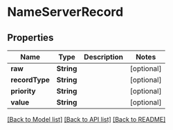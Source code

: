 # NameServerRecord

## Properties
Name | Type | Description | Notes
------------ | ------------- | ------------- | -------------
**raw** | **String** |  | [optional] 
**recordType** | **String** |  | [optional] 
**priority** | **String** |  | [optional] 
**value** | **String** |  | [optional] 

[[Back to Model list]](../README#documentation-for-models) [[Back to API list]](../README#documentation-for-api-endpoints) [[Back to README]](../README)


